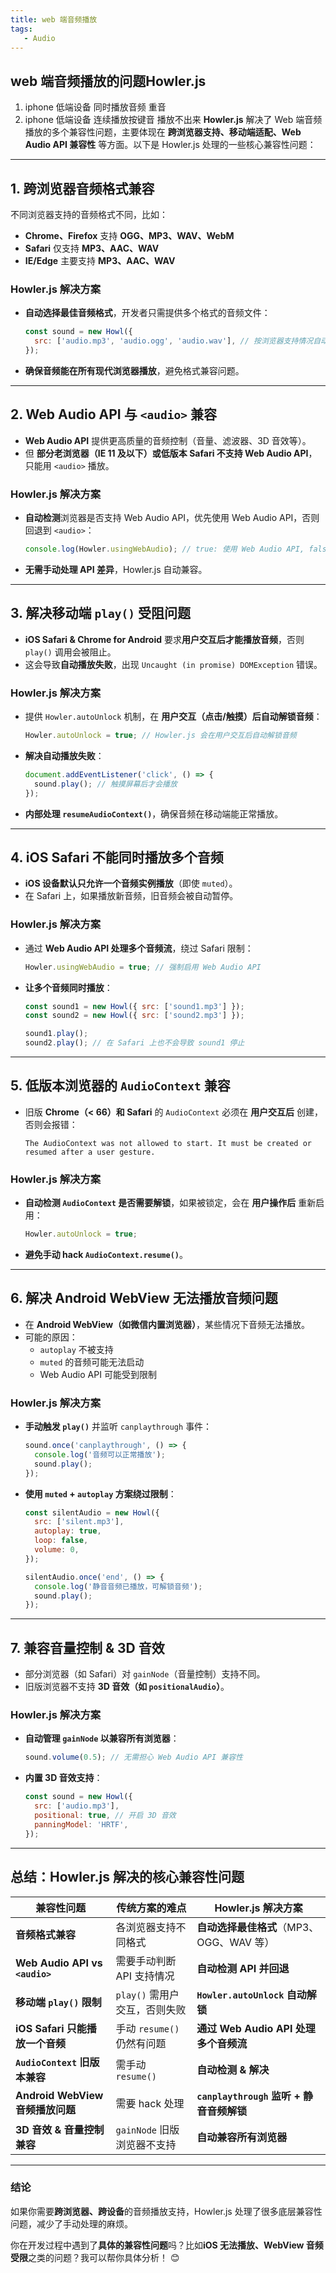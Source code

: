 ```yaml
---
title: web 端音频播放
tags:
   - Audio
---
```


## web 端音频播放的问题**Howler.js**

1. iphone 低端设备 同时播放音频 重音
2. iphone 低端设备 连续播放按键音 播放不出来
**Howler.js** 解决了 Web 端音频播放的多个兼容性问题，主要体现在 **跨浏览器支持、移动端适配、Web Audio API 兼容性** 等方面。以下是 Howler.js 处理的一些核心兼容性问题：  

---

## **1. 跨浏览器音频格式兼容**
不同浏览器支持的音频格式不同，比如：
- **Chrome、Firefox** 支持 **OGG、MP3、WAV、WebM**
- **Safari** 仅支持 **MP3、AAC、WAV**
- **IE/Edge** 主要支持 **MP3、AAC、WAV**

### **Howler.js 解决方案**
- **自动选择最佳音频格式**，开发者只需提供多个格式的音频文件：
  ```javascript
  const sound = new Howl({
    src: ['audio.mp3', 'audio.ogg', 'audio.wav'], // 按浏览器支持情况自动选择
  });
  ```
- **确保音频能在所有现代浏览器播放**，避免格式兼容问题。

---

## **2. Web Audio API 与 `<audio>` 兼容**
- **Web Audio API** 提供更高质量的音频控制（音量、滤波器、3D 音效等）。
- 但 **部分老浏览器（IE 11 及以下）或低版本 Safari 不支持 Web Audio API**，只能用 `<audio>` 播放。

### **Howler.js 解决方案**
- **自动检测**浏览器是否支持 Web Audio API，优先使用 Web Audio API，否则回退到 `<audio>`：
  ```javascript
  console.log(Howler.usingWebAudio); // true: 使用 Web Audio API, false: 退回 <audio>
  ```
- **无需手动处理 API 差异**，Howler.js 自动兼容。

---

## **3. 解决移动端 `play()` 受阻问题**
- **iOS Safari & Chrome for Android** 要求**用户交互后才能播放音频**，否则 `play()` 调用会被阻止。
- 这会导致**自动播放失败**，出现 `Uncaught (in promise) DOMException` 错误。

### **Howler.js 解决方案**
- 提供 `Howler.autoUnlock` 机制，在 **用户交互（点击/触摸）后自动解锁音频**：
  ```javascript
  Howler.autoUnlock = true; // Howler.js 会在用户交互后自动解锁音频
  ```
- **解决自动播放失败**：
  ```javascript
  document.addEventListener('click', () => {
    sound.play(); // 触摸屏幕后才会播放
  });
  ```
- **内部处理 `resumeAudioContext()`**，确保音频在移动端能正常播放。

---

## **4. iOS Safari 不能同时播放多个音频**
- **iOS 设备默认只允许一个音频实例播放**（即使 `muted`）。
- 在 Safari 上，如果播放新音频，旧音频会被自动暂停。

### **Howler.js 解决方案**
- 通过 **Web Audio API 处理多个音频流**，绕过 Safari 限制：
  ```javascript
  Howler.usingWebAudio = true; // 强制启用 Web Audio API
  ```
- **让多个音频同时播放**：
  ```javascript
  const sound1 = new Howl({ src: ['sound1.mp3'] });
  const sound2 = new Howl({ src: ['sound2.mp3'] });

  sound1.play();
  sound2.play(); // 在 Safari 上也不会导致 sound1 停止
  ```

---

## **5. 低版本浏览器的 `AudioContext` 兼容**
- 旧版 **Chrome（< 66）和 Safari** 的 `AudioContext` 必须在 **用户交互后** 创建，否则会报错：
  ```
  The AudioContext was not allowed to start. It must be created or resumed after a user gesture.
  ```

### **Howler.js 解决方案**
- **自动检测 `AudioContext` 是否需要解锁**，如果被锁定，会在 **用户操作后** 重新启用：
  ```javascript
  Howler.autoUnlock = true;
  ```
- **避免手动 hack `AudioContext.resume()`**。

---

## **6. 解决 Android WebView 无法播放音频问题**
- 在 **Android WebView（如微信内置浏览器）**，某些情况下音频无法播放。
- 可能的原因：
  - `autoplay` 不被支持
  - `muted` 的音频可能无法启动
  - Web Audio API 可能受到限制

### **Howler.js 解决方案**
- **手动触发 `play()`** 并监听 `canplaythrough` 事件：
  ```javascript
  sound.once('canplaythrough', () => {
    console.log('音频可以正常播放');
    sound.play();
  });
  ```
- **使用 `muted` + `autoplay` 方案绕过限制**：
  ```javascript
  const silentAudio = new Howl({
    src: ['silent.mp3'],
    autoplay: true,
    loop: false,
    volume: 0,
  });

  silentAudio.once('end', () => {
    console.log('静音音频已播放，可解锁音频');
    sound.play();
  });
  ```

---

## **7. 兼容音量控制 & 3D 音效**
- 部分浏览器（如 Safari）对 `gainNode`（音量控制）支持不同。
- 旧版浏览器不支持 **3D 音效（如 `positionalAudio`）**。

### **Howler.js 解决方案**
- **自动管理 `gainNode` 以兼容所有浏览器**：
  ```javascript
  sound.volume(0.5); // 无需担心 Web Audio API 兼容性
  ```
- **内置 3D 音效支持**：
  ```javascript
  const sound = new Howl({
    src: ['audio.mp3'],
    positional: true, // 开启 3D 音效
    panningModel: 'HRTF',
  });
  ```

---

## **总结：Howler.js 解决的核心兼容性问题**
| 兼容性问题 | 传统方案的难点 | Howler.js 解决方案 |
|------------|-------------|----------------|
| **音频格式兼容** | 各浏览器支持不同格式 | **自动选择最佳格式**（MP3、OGG、WAV 等） |
| **Web Audio API vs `<audio>`** | 需要手动判断 API 支持情况 | **自动检测 API 并回退** |
| **移动端 `play()` 限制** | `play()` 需用户交互，否则失败 | **`Howler.autoUnlock` 自动解锁** |
| **iOS Safari 只能播放一个音频** | 手动 `resume()` 仍然有问题 | **通过 Web Audio API 处理多个音频流** |
| **`AudioContext` 旧版本兼容** | 需手动 `resume()` | **自动检测 & 解决** |
| **Android WebView 音频播放问题** | 需要 hack 处理 | **`canplaythrough` 监听 + 静音音频解锁** |
| **3D 音效 & 音量控制兼容** | `gainNode` 旧版浏览器不支持 | **自动兼容所有浏览器** |

---

### **结论**
如果你需要**跨浏览器、跨设备**的音频播放支持，Howler.js 处理了很多底层兼容性问题，减少了手动处理的麻烦。  

你在开发过程中遇到了**具体的兼容性问题**吗？比如**iOS 无法播放、WebView 音频受限**之类的问题？我可以帮你具体分析！ 😊